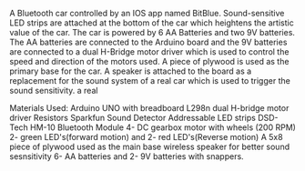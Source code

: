 A Bluetooth car controlled by an IOS app named BitBlue. Sound-sensitive LED strips are attached at the bottom of the car which heightens the artistic value of the car. The car is powered by 6 AA Batteries and two 9V batteries. 
  The AA batteries are connected to the Arduino board and the 9V batteries are connected to a dual H-Bridge motor driver which is used to control the speed and direction of the motors used. A piece of plywood is used as the primary base for the car. A speaker is attached to the board as a replacement for the sound system of a real car which is used to trigger the sound sensitivity. a real 

Materials Used:
  Arduino UNO with breadboard 
  L298n dual H-bridge motor driver 
  Resistors
  Sparkfun Sound Detector
  Addressable LED strips
  DSD- Tech HM-10 Bluetooth Module 
  4- DC gearbox motor with wheels (200 RPM) 
  2- green LED's(forward motion) and 2- red LED's(Reverse motion)
  A 5x8 piece of plywood used as the main base 
  wireless speaker for better sound sesnsitivity 
  6- AA batteries and 2- 9V batteries with snappers.
  
  
